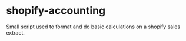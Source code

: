 # shopify-accounting

Small script used to format and do basic calculations on a shopify sales extract.